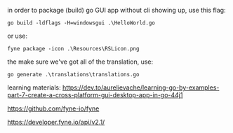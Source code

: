 in order to package (build) go GUI app without cli showing up, use this flag:
```
go build -ldflags -H=windowsgui .\HelloWorld.go
```
or use:
```
fyne package -icon .\Resources\RSLicon.png
```

the make sure we've got all of the translation, use:
```
go generate .\translations\translations.go
```

learning materials:
https://dev.to/aurelievache/learning-go-by-examples-part-7-create-a-cross-platform-gui-desktop-app-in-go-44j1

https://github.com/fyne-io/fyne

https://developer.fyne.io/api/v2.1/